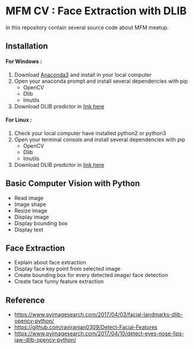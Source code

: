 # MFM CV : Face Extraction with DLIB

In this repository contain several source code about MFM meetup.

## Installation

#### For Windows :

1. Download [Anaconda3](https://www.anaconda.com/download/) and install in your local computer
2. Open your anaconda prompt and install several dependencies with pip
   - OpenCV
   - Dlib
   - Imutils
3. Download DLIB predictor in [link here](https://drive.google.com/open?id=1G3GGJXrP6cqz-ko2Ge2EWKeMYoRS7GC2)

#### For Linux :

1. Check your local computer have installed python2 or python3
2. Open your terminal console and install several dependencies with pip
   * OpenCV
   * Dlib
   * Imutils
3. Download DLIB predictor in [link here](https://drive.google.com/open?id=1G3GGJXrP6cqz-ko2Ge2EWKeMYoRS7GC2)

## Basic Computer Vision with Python

- Read image
- Image shape
- Resize image
- Display image
- Display bounding box
- Display text

## Face Extraction

- Explain about face extraction
- Display face key point from selected image
- Create bounding box for every detected image/ face detection
- Create face funny feature extraction

## Reference

- https://www.pyimagesearch.com/2017/04/03/facial-landmarks-dlib-opencv-python/
- https://github.com/raviranjan0309/Detect-Facial-Features
- https://www.pyimagesearch.com/2017/04/10/detect-eyes-nose-lips-jaw-dlib-opencv-python/
